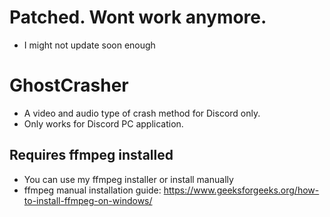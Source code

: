 # Patched. Wont work anymore.
- I might not update soon enough
# GhostCrasher
- A video and audio type of crash method for Discord only.
- Only works for Discord PC application.
## Requires ffmpeg installed
- You can use my ffmpeg installer or install manually
- ffmpeg manual installation guide: https://www.geeksforgeeks.org/how-to-install-ffmpeg-on-windows/
